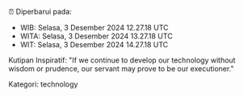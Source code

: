 ⏰ Diperbarui pada:
- WIB: Selasa, 3 Desember 2024 12.27.18 UTC
- WITA: Selasa, 3 Desember 2024 13.27.18 UTC
- WIT: Selasa, 3 Desember 2024 14.27.18 UTC

Kutipan Inspiratif:
"If we continue to develop our technology without wisdom or prudence, our servant may prove to be our executioner."


Kategori: technology

